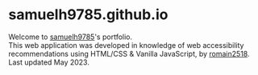 # samuelh9785.github.io

Welcome to [samuelh9785](https://github.com/samuelh9785)'s portfolio.<br>
This web application was developed in knowledge of web accessibility recommendations using HTML/CSS & Vanilla JavaScript, by [romain2518](https://github.com/romain2518).<br>
Last updated May 2023.
